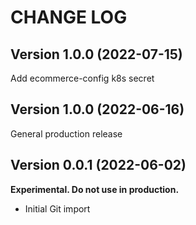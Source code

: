 # CHANGE LOG

## Version 1.0.0 (2022-07-15)

Add ecommerce-config k8s secret
## Version 1.0.0 (2022-06-16)

General production release

## Version 0.0.1 (2022-06-02)

**Experimental. Do not use in production.**

* Initial Git import
